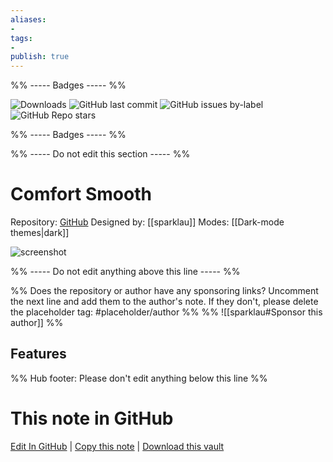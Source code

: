 ```yaml
---
aliases:
- 
tags: 
- 
publish: true
---
```


%% ----- Badges ----- %%

![Downloads](https://img.shields.io/badge/downloads-10351-573E7A?style=for-the-badge&logo=)
![GitHub last commit](https://img.shields.io/github/last-commit/sparklau/comfort-smooth?color=573E7A&label=last%20update&logo=github&style=for-the-badge)
![GitHub issues by-label](https://img.shields.io/github/issues/sparklau/comfort-smooth/help%20wanted?color=573E7A&logo=github&style=for-the-badge) 
![GitHub Repo stars](https://img.shields.io/github/stars/sparklau/comfort-smooth?color=573E7A&logo=github&style=for-the-badge)

%% ----- Badges ----- %%

%% ----- Do not edit this section ----- %%

# Comfort Smooth

Repository: [GitHub](https://github.com/sparklau/comfort-smooth)
Designed by: [[sparklau]]
Modes: [[Dark-mode themes|dark]]



![screenshot](https://github.com/sparklau/comfort-smooth/raw/HEAD/comfort-smooth.png)

%% ----- Do not edit anything above this line ----- %% 

%% Does the repository or author have any sponsoring links? Uncomment the next line and add them to the author's note. If they don't, please delete the placeholder tag: #placeholder/author %%
%% ![[sparklau#Sponsor this author]] %%


## Features



%% Hub footer: Please don't edit anything below this line %%

# This note in GitHub

<span class="git-footer">[Edit In GitHub](https://github.dev/obsidian-community/obsidian-hub/blob/main/02%20-%20Community%20Expansions/02.05%20All%20Community%20Expansions/Themes/Comfort%20Smooth.md "git-hub-edit-note") | [Copy this note](https://raw.githubusercontent.com/obsidian-community/obsidian-hub/main/02%20-%20Community%20Expansions/02.05%20All%20Community%20Expansions/Themes/Comfort%20Smooth.md "git-hub-copy-note") | [Download this vault](https://github.com/obsidian-community/obsidian-hub/archive/refs/heads/main.zip "git-hub-download-vault") </span>
